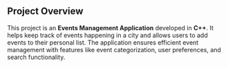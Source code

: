 <section>
    <h2>Project Overview</h2>
    <p>
        This project is an <strong>Events Management Application</strong> developed in <strong>C++</strong>. 
        It helps keep track of events happening in a city and allows users to add events to their personal list. 
        The application ensures efficient event management with features like event categorization, user preferences, and search functionality.
    </p>
</section>
